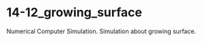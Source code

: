 14-12_growing_surface
=====================

Numerical Computer Simulation. Simulation about growing surface.
